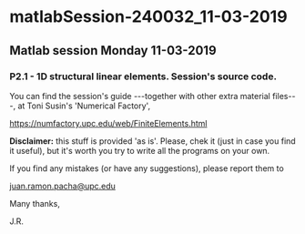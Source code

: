 # matlabSession-240032_11-03-2019

## Matlab session Monday 11-03-2019

### P2.1 - 1D structural linear elements. Session's source code. 

You can find the session's guide ---together with other extra material files---,
at Toni Susin's 'Numerical Factory', 

https://numfactory.upc.edu/web/FiniteElements.html

**Disclaimer:** this stuff is provided 'as is'. Please, chek it (just in case you
find it useful), but it's worth you try to write all the programs on your own.

If you find any mistakes (or have any suggestions), please report them to 

juan.ramon.pacha@upc.edu 

Many thanks,

J.R.